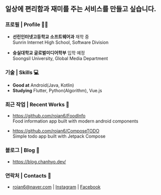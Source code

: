 ## 일상에 편리함과 재미를 주는 서비스를 만들고 싶습니다.

### 프로필 | Profile 🙋‍♂️
- **선린인터넷고등학교 소프트웨어과** 재학 중  
Sunrin Internet High School, Software Division  

- **숭실대학교 글로벌미디어학부** 입학 예정  
Soongsil University, Global Media Department

### 기술 | Skills 💻
- **Good at** Android(Java, Kotlin)  
- **Studying** Flutter, Python(Algorithm), Vue.js

### 최근 작업 | Recent Works 🚀
- https://github.com/roian6/FoodInfo  
Food information app built with modern android components

- https://github.com/roian6/ComposeTODO  
Simple todo app built with Jetpack Compose

### 블로그 | Blog 👀
- https://blog.chanhyo.dev/

### 연락처 | Contacts 🙌
- roian6@naver.com | [Instagram](https://www.instagram.com/chanhyo.jung/) | [Facebook](https://www.facebook.com/DevChanhyo/)

